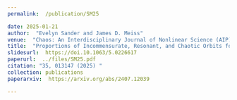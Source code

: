 ```yaml
---
permalink:  /publication/SM25

date: 2025-01-21
author:  "Evelyn Sander and James D. Meiss"
venue:  "Chaos: An Interdisciplinary Journal of Nonlinear Science (AIP)"
title:  "Proportions of Incommensurate, Resonant, and Chaotic Orbits for Torus Maps"
slidesurl:  https://doi.10.1063/5.0226617
paperurl:  ../files/SM25.pdf
citation: "35, 013147 (2025) "
collection: publications
paperarxiv:  https://arxiv.org/abs/2407.12039

---
```

